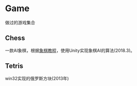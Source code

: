 # Game
做过的游戏集合

## Chess
一款AI象棋，根据[象棋教程](https://www.xqbase.com/computer/stepbystep1.htm)，使用Unity实现象棋AI的算法(2018.3)。

## Tetris
win32实现的俄罗斯方块(2013年)